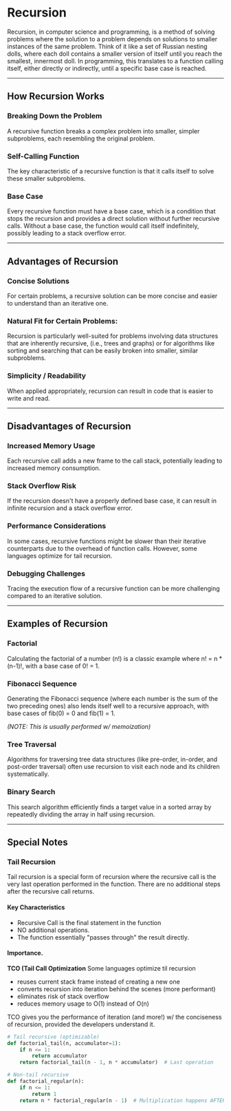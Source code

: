 # Recursion

Recursion, in computer science and programming, is a method of solving problems where the solution to a problem depends
on solutions to smaller instances of the same problem. Think of it like a set of Russian nesting dolls, where each doll 
contains a smaller version of itself until you reach the smallest, innermost doll. In programming, this translates to a 
function calling itself, either directly or indirectly, until a specific base case is reached.

---
## How Recursion Works

### **Breaking Down the Problem** 

A recursive function breaks a complex problem into smaller, simpler subproblems, each resembling the original problem.

### **Self-Calling Function** 

The key characteristic of a recursive function is that it calls itself to solve these smaller subproblems.

### **Base Case** 

Every recursive function must have a base case, which is a condition that stops the recursion and provides a direct 
solution without further recursive calls. Without a base case, the function would call itself indefinitely, possibly 
leading to a stack overflow error. 

---
## Advantages of Recursion

### **Concise Solutions** 

For certain problems, a recursive solution can be more concise and easier to understand than an iterative one.

### **Natural Fit for Certain Problems:** 

Recursion is particularly well-suited for problems involving data structures that are inherently recursive, (i.e., trees 
and graphs) or for algorithms like sorting and searching that can be easily broken into smaller, similar subproblems.

### **Simplicity / Readability** 

When applied appropriately, recursion can result in code that is easier to write and read.

---
## Disadvantages of Recursion

### **Increased Memory Usage** 

Each recursive call adds a new frame to the call stack, potentially leading to increased memory consumption.

### **Stack Overflow Risk** 

If the recursion doesn't have a properly defined base case, it can result in infinite recursion and a stack overflow 
error.

### **Performance Considerations** 

In some cases, recursive functions might be slower than their iterative counterparts due to the overhead of function 
calls. However, some languages optimize for tail recursion. 



### **Debugging Challenges** 

Tracing the execution flow of a recursive function can be more challenging compared to an iterative solution.


---
## Examples of Recursion

### **Factorial** 

Calculating the factorial of a number (n!) is a classic example where n! = n * (n-1)!, with a base case of 0! = 1.

### **Fibonacci Sequence** 

Generating the Fibonacci sequence (where each number is the sum of the two preceding ones) also lends itself well to a 
recursive approach, with base cases of fib(0) = 0 and fib(1) = 1. 

_(NOTE: This is usually performed w/ memoization)_

### **Tree Traversal** 

Algorithms for traversing tree data structures (like pre-order, in-order, and post-order traversal) often use recursion 
to visit each node and its children systematically.

### **Binary Search** 

This search algorithm efficiently finds a target value in a sorted array by repeatedly dividing the array in half 
using recursion.


---
## Special Notes

### Tail Recursion

Tail recursion is a special form of recursion where the recursive call is the very last operation performed
in the function. There are no additional steps after the recursive call returns. 

#### **Key Characteristics**

- Recursive Call is the final statement in the function
- NO additional operations. 
- The function essentially "passes through" the result directly. 

#### Importance. 

**TCO (Tail Call Optimization** 
Some languages optimize til recursion 
- reuses current stack frame instead of creating a new one
- converts recursion into iteration behind the scenes (more performant)
- eliminates risk of stack overflow
- reduces memory usage to O(1) instead of O(n)

TCO gives you the performance of iteration (and more!) w/ the conciseness of recursion, provided
the developers understand it. 

```python
# Tail recursive (optimizable)
def factorial_tail(n, accumulator=1):
    if n <= 1:
        return accumulator
    return factorial_tail(n - 1, n * accumulator)  # Last operation

# Non-tail recursive 
def factorial_regular(n):
    if n <= 1:
        return 1
    return n * factorial_regular(n - 1)  # Multiplication happens AFTER recursive call

```